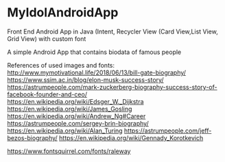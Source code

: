 # MyIdolAndroidApp
Front End Android App in Java (Intent, Recycler View (Card View,List View, Grid View) with custom font

A simple Android App that contains biodata of famous people

References of used images and fonts:
http://www.mymotivational.life/2018/06/13/bill-gate-biography/
https://www.ssim.ac.in/blog/elon-musk-success-story/
https://astrumpeople.com/mark-zuckerberg-biography-success-story-of-facebook-founder-and-ceo/
https://en.wikipedia.org/wiki/Edsger_W._Dijkstra
https://en.wikipedia.org/wiki/James_Gosling
https://en.wikipedia.org/wiki/Andrew_Ng#Career
https://astrumpeople.com/sergey-brin-biography/
https://en.wikipedia.org/wiki/Alan_Turing
https://astrumpeople.com/jeff-bezos-biography/
https://en.wikipedia.org/wiki/Gennady_Korotkevich

https://www.fontsquirrel.com/fonts/raleway

